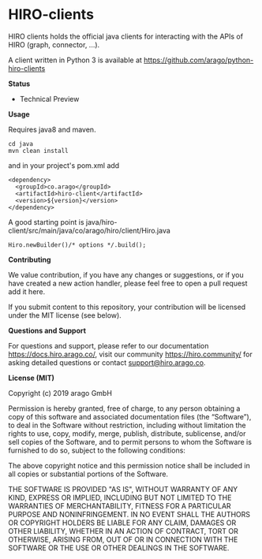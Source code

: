 # HIRO-clients

HIRO clients holds the official java clients for interacting with the APIs of HIRO (graph, connector, ...).

A client written in Python 3 is available at https://github.com/arago/python-hiro-clients

**Status**

- Technical Preview

**Usage**

Requires java8 and maven.

    cd java
    mvn clean install
    
and in your project's pom.xml add

    <dependency>
      <groupId>co.arago</groupId>
      <artifactId>hiro-client</artifactId>
      <version>${version}</version>
    </dependency>
    
A good starting point is java/hiro-client/src/main/java/co/arago/hiro/client/Hiro.java

    Hiro.newBuilder()/* options */.build();

**Contributing**

We value contribution, if you have any changes or suggestions, or if you have created a new action handler, please feel free to open a pull request add it here.

If you submit content to this repository, your contribution will be licensed under the MIT license (see below).

**Questions and Support**

For questions and support, please refer to our documentation https://docs.hiro.arago.co/, visit our community https://hiro.community/ for asking detailed questions or contact support@hiro.arago.co.

**License (MIT)**

Copyright (c) 2019 arago GmbH

Permission is hereby granted, free of charge, to any person obtaining a copy of this software and associated documentation files (the “Software”), to deal in the Software without restriction, including without limitation the rights to use, copy, modify, merge, publish, distribute, sublicense, and/or sell copies of the Software, and to permit persons to whom the Software is furnished to do so, subject to the following conditions:

The above copyright notice and this permission notice shall be included in all copies or substantial portions of the Software.

THE SOFTWARE IS PROVIDED "AS IS", WITHOUT WARRANTY OF ANY KIND, EXPRESS OR IMPLIED, INCLUDING BUT NOT LIMITED TO THE WARRANTIES OF MERCHANTABILITY, FITNESS FOR A PARTICULAR PURPOSE AND NONINFRINGEMENT. IN NO EVENT SHALL THE AUTHORS OR COPYRIGHT HOLDERS BE LIABLE FOR ANY CLAIM, DAMAGES OR OTHER LIABILITY, WHETHER IN AN ACTION OF CONTRACT, TORT OR OTHERWISE, ARISING FROM, OUT OF OR IN CONNECTION WITH THE SOFTWARE OR THE USE OR OTHER DEALINGS IN THE SOFTWARE.
